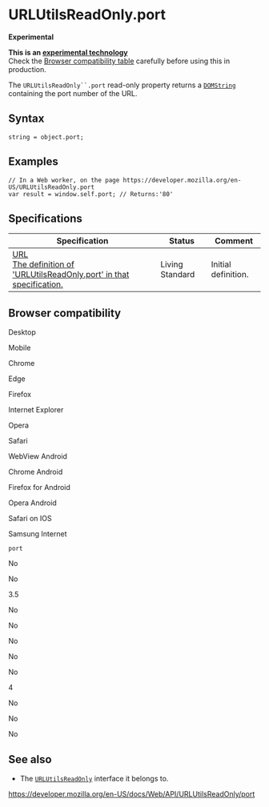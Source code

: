 URLUtilsReadOnly.port
=====================

**Experimental**

**This is an [experimental technology](https://developer.mozilla.org/en-US/docs/MDN/Guidelines/Conventions_definitions#experimental)**  
Check the [Browser compatibility table](#browser_compatibility) carefully before using this in production.

The `URLUtilsReadOnly``.port` read-only property returns a [`DOMString`](../domstring) containing the port number of the URL.

Syntax
------

    string = object.port;

Examples
--------

    // In a Web worker, on the page https://developer.mozilla.org/en-US/URLUtilsReadOnly.port
    var result = window.self.port; // Returns:'80'

Specifications
--------------

<table><thead><tr class="header"><th>Specification</th><th>Status</th><th>Comment</th></tr></thead><tbody><tr class="odd"><td><a href="https://url.spec.whatwg.org/#dom-url-port">URL<br />
<span class="small">The definition of 'URLUtilsReadOnly.port' in that specification.</span></a></td><td><span class="spec-living">Living Standard</span></td><td>Initial definition.</td></tr></tbody></table>

Browser compatibility
---------------------

Desktop

Mobile

Chrome

Edge

Firefox

Internet Explorer

Opera

Safari

WebView Android

Chrome Android

Firefox for Android

Opera Android

Safari on IOS

Samsung Internet

`port`

No

No

3.5

No

No

No

No

No

4

No

No

No

See also
--------

-   The [`URLUtilsReadOnly`](../urlutilsreadonly) interface it belongs to.

<a href="https://developer.mozilla.org/en-US/docs/Web/API/URLUtilsReadOnly/port" class="_attribution-link">https://developer.mozilla.org/en-US/docs/Web/API/URLUtilsReadOnly/port</a>
